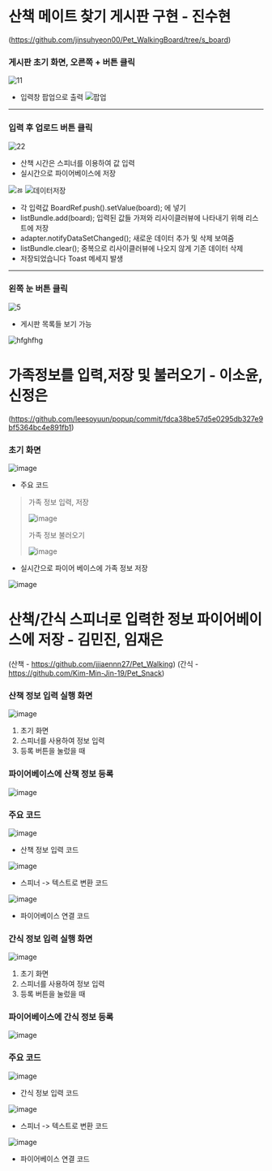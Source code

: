# 산책 메이트 찾기 게시판 구현 - 진수현
(https://github.com/jinsuhyeon00/Pet_WalkingBoard/tree/s_board)
### 게시판 초기 화면, 오른쪽 + 버튼 클릭
![11](https://user-images.githubusercontent.com/79950254/119315870-418e2500-bcb1-11eb-83ff-0cf46fc0d80c.PNG)
- 입력창 팝업으로 출력
![팝업](https://user-images.githubusercontent.com/79950254/119316144-8f0a9200-bcb1-11eb-85c8-ff632fac048c.PNG)
***
### 입력 후 업로드 버튼 클릭
![22](https://user-images.githubusercontent.com/79950254/119315962-58cd1280-bcb1-11eb-9190-4fb424033af2.PNG)
- 산책 시간은 스피너를 이용하여 값 입력
- 실시간으로 파이어베이스에 저장
 
![ㅀ](https://user-images.githubusercontent.com/79950254/119316221-a9447000-bcb1-11eb-97bd-287704fa0232.PNG)
![데이터저장](https://user-images.githubusercontent.com/79950254/119316254-b95c4f80-bcb1-11eb-8867-83ab4a4f6e32.PNG)
- 각 입력값  BoardRef.push().setValue(board); 에 넣기
- listBundle.add(board); 입력된 값들 가져와 리사이클러뷰에 나타내기 위해 리스트에 저장
- adapter.notifyDataSetChanged(); 새로운 데이터 추가 및 삭제 보여줌
- listBundle.clear(); 중복으로 리사이클러뷰에 나오지 않게 기존 데이터 삭제
- 저장되었습니다 Toast 메세지 발생
***
### 왼쪽 눈 버튼 클릭
![5](https://user-images.githubusercontent.com/79950254/119309791-bd846f00-bca9-11eb-9dd1-13a6eb70322f.png)
- 게시판 목록들 보기 가능
 
![hfghfhg](https://user-images.githubusercontent.com/79950254/119317756-6aafb500-bcb3-11eb-8ad8-c468d836fa6f.PNG)

# 가족정보를 입력,저장 및 불러오기 - 이소윤, 신정은
(https://github.com/leesoyuun/popup/commit/fdca38be57d5e0295db327e9bf5364bc4e891fb1)

### 초기 화면

![image](https://user-images.githubusercontent.com/72747781/119344793-0866ac80-bcd3-11eb-909f-bb8e0a0673e6.png)

- 주요 코드
> 가족 정보 입력, 저장
>
>![image](https://user-images.githubusercontent.com/72747781/119344871-2502e480-bcd3-11eb-99c6-92ad8c648d65.png)
>
> 가족 정보 불러오기
>
>![image](https://user-images.githubusercontent.com/72747781/119344955-3ea42c00-bcd3-11eb-8d16-3da2e3d89144.png)

- 실시간으로 파이어 베이스에 가족 정보 저장

![image](https://user-images.githubusercontent.com/72747781/119345057-5ed3eb00-bcd3-11eb-9d80-7cb3baf1f29e.png)



# 산책/간식 스피너로 입력한 정보 파이어베이스에 저장 - 김민진, 임재은
(산책 - https://github.com/jjjaennn27/Pet_Walking)
(간식 - https://github.com/Kim-Min-Jin-19/Pet_Snack)


### 산책 정보 입력 실행 화면
![image](https://user-images.githubusercontent.com/79950380/119347740-e7a05600-bcd6-11eb-9e5e-3305e82c8e03.png)
1. 초기 화면
2. 스피너를 사용하여 정보 입력
3. 등록 버튼을 눌렀을 때

### 파이어베이스에 산책 정보 등록
![image](https://user-images.githubusercontent.com/79950380/119347863-128aaa00-bcd7-11eb-8d26-c699783390ec.png)

### 주요 코드
![image](https://user-images.githubusercontent.com/79950380/119348058-55e51880-bcd7-11eb-928b-99e429e67fec.png)
- 산책 정보 입력 코드

![image](https://user-images.githubusercontent.com/79950380/119348160-71502380-bcd7-11eb-930c-3c6146fe3145.png)
- 스피너 -> 텍스트로 변환 코드

![image](https://user-images.githubusercontent.com/79950380/119348098-62697100-bcd7-11eb-938b-a8c4a3605b94.png)
- 파이어베이스 연결 코드

### 간식 정보 입력 실행 화면
![image](https://user-images.githubusercontent.com/79950103/119348611-13700b80-bcd8-11eb-9c6d-8994a4f0732d.png)
1. 초기 화면
2. 스피너를 사용하여 정보 입력
3. 등록 버튼을 눌렀을 때

### 파이어베이스에 간식 정보 등록
![image](https://user-images.githubusercontent.com/79950103/119348672-27b40880-bcd8-11eb-84b7-d8f45415c38f.png)

### 주요 코드
![image](https://user-images.githubusercontent.com/79950103/119348802-50d49900-bcd8-11eb-9f32-3f9add8a6a20.png)
- 간식 정보 입력 코드

![image](https://user-images.githubusercontent.com/79950103/119348828-5af69780-bcd8-11eb-88cd-007ece5495e6.png)
- 스피너 -> 텍스트로 변환 코드

![image](https://user-images.githubusercontent.com/79950103/119348954-7d88b080-bcd8-11eb-9244-62dfe85c5340.png)
- 파이어베이스 연결 코드
